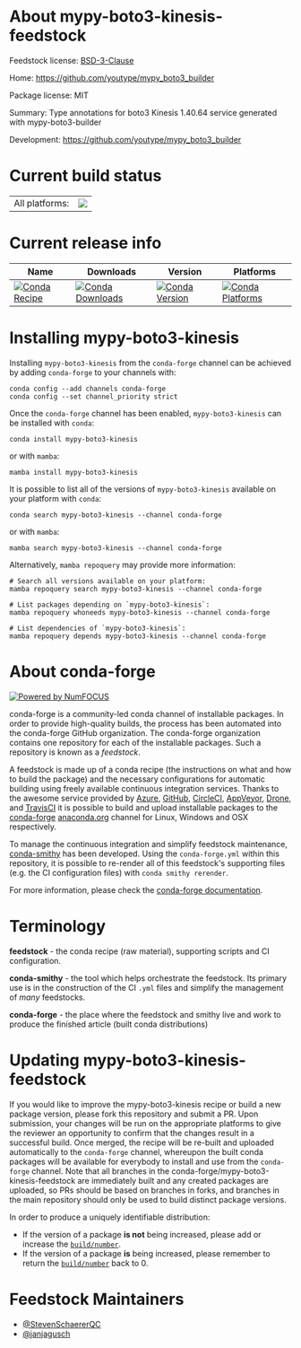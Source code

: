 About mypy-boto3-kinesis-feedstock
==================================

Feedstock license: [BSD-3-Clause](https://github.com/conda-forge/mypy-boto3-kinesis-feedstock/blob/main/LICENSE.txt)

Home: https://github.com/youtype/mypy_boto3_builder

Package license: MIT

Summary: Type annotations for boto3 Kinesis 1.40.64 service generated with mypy-boto3-builder

Development: https://github.com/youtype/mypy_boto3_builder

Current build status
====================


<table><tr><td>All platforms:</td>
    <td>
      <a href="https://dev.azure.com/conda-forge/feedstock-builds/_build/latest?definitionId=25061&branchName=main">
        <img src="https://dev.azure.com/conda-forge/feedstock-builds/_apis/build/status/mypy-boto3-kinesis-feedstock?branchName=main">
      </a>
    </td>
  </tr>
</table>

Current release info
====================

| Name | Downloads | Version | Platforms |
| --- | --- | --- | --- |
| [![Conda Recipe](https://img.shields.io/badge/recipe-mypy--boto3--kinesis-green.svg)](https://anaconda.org/conda-forge/mypy-boto3-kinesis) | [![Conda Downloads](https://img.shields.io/conda/dn/conda-forge/mypy-boto3-kinesis.svg)](https://anaconda.org/conda-forge/mypy-boto3-kinesis) | [![Conda Version](https://img.shields.io/conda/vn/conda-forge/mypy-boto3-kinesis.svg)](https://anaconda.org/conda-forge/mypy-boto3-kinesis) | [![Conda Platforms](https://img.shields.io/conda/pn/conda-forge/mypy-boto3-kinesis.svg)](https://anaconda.org/conda-forge/mypy-boto3-kinesis) |

Installing mypy-boto3-kinesis
=============================

Installing `mypy-boto3-kinesis` from the `conda-forge` channel can be achieved by adding `conda-forge` to your channels with:

```
conda config --add channels conda-forge
conda config --set channel_priority strict
```

Once the `conda-forge` channel has been enabled, `mypy-boto3-kinesis` can be installed with `conda`:

```
conda install mypy-boto3-kinesis
```

or with `mamba`:

```
mamba install mypy-boto3-kinesis
```

It is possible to list all of the versions of `mypy-boto3-kinesis` available on your platform with `conda`:

```
conda search mypy-boto3-kinesis --channel conda-forge
```

or with `mamba`:

```
mamba search mypy-boto3-kinesis --channel conda-forge
```

Alternatively, `mamba repoquery` may provide more information:

```
# Search all versions available on your platform:
mamba repoquery search mypy-boto3-kinesis --channel conda-forge

# List packages depending on `mypy-boto3-kinesis`:
mamba repoquery whoneeds mypy-boto3-kinesis --channel conda-forge

# List dependencies of `mypy-boto3-kinesis`:
mamba repoquery depends mypy-boto3-kinesis --channel conda-forge
```


About conda-forge
=================

[![Powered by
NumFOCUS](https://img.shields.io/badge/powered%20by-NumFOCUS-orange.svg?style=flat&colorA=E1523D&colorB=007D8A)](https://numfocus.org)

conda-forge is a community-led conda channel of installable packages.
In order to provide high-quality builds, the process has been automated into the
conda-forge GitHub organization. The conda-forge organization contains one repository
for each of the installable packages. Such a repository is known as a *feedstock*.

A feedstock is made up of a conda recipe (the instructions on what and how to build
the package) and the necessary configurations for automatic building using freely
available continuous integration services. Thanks to the awesome service provided by
[Azure](https://azure.microsoft.com/en-us/services/devops/), [GitHub](https://github.com/),
[CircleCI](https://circleci.com/), [AppVeyor](https://www.appveyor.com/),
[Drone](https://cloud.drone.io/welcome), and [TravisCI](https://travis-ci.com/)
it is possible to build and upload installable packages to the
[conda-forge](https://anaconda.org/conda-forge) [anaconda.org](https://anaconda.org/)
channel for Linux, Windows and OSX respectively.

To manage the continuous integration and simplify feedstock maintenance,
[conda-smithy](https://github.com/conda-forge/conda-smithy) has been developed.
Using the ``conda-forge.yml`` within this repository, it is possible to re-render all of
this feedstock's supporting files (e.g. the CI configuration files) with ``conda smithy rerender``.

For more information, please check the [conda-forge documentation](https://conda-forge.org/docs/).

Terminology
===========

**feedstock** - the conda recipe (raw material), supporting scripts and CI configuration.

**conda-smithy** - the tool which helps orchestrate the feedstock.
                   Its primary use is in the construction of the CI ``.yml`` files
                   and simplify the management of *many* feedstocks.

**conda-forge** - the place where the feedstock and smithy live and work to
                  produce the finished article (built conda distributions)


Updating mypy-boto3-kinesis-feedstock
=====================================

If you would like to improve the mypy-boto3-kinesis recipe or build a new
package version, please fork this repository and submit a PR. Upon submission,
your changes will be run on the appropriate platforms to give the reviewer an
opportunity to confirm that the changes result in a successful build. Once
merged, the recipe will be re-built and uploaded automatically to the
`conda-forge` channel, whereupon the built conda packages will be available for
everybody to install and use from the `conda-forge` channel.
Note that all branches in the conda-forge/mypy-boto3-kinesis-feedstock are
immediately built and any created packages are uploaded, so PRs should be based
on branches in forks, and branches in the main repository should only be used to
build distinct package versions.

In order to produce a uniquely identifiable distribution:
 * If the version of a package **is not** being increased, please add or increase
   the [``build/number``](https://docs.conda.io/projects/conda-build/en/latest/resources/define-metadata.html#build-number-and-string).
 * If the version of a package **is** being increased, please remember to return
   the [``build/number``](https://docs.conda.io/projects/conda-build/en/latest/resources/define-metadata.html#build-number-and-string)
   back to 0.

Feedstock Maintainers
=====================

* [@StevenSchaererQC](https://github.com/StevenSchaererQC/)
* [@janjagusch](https://github.com/janjagusch/)

